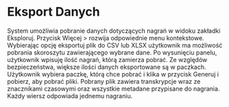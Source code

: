 # Eksport Danych

System umożliwia pobranie danych dotyczących nagrań w widoku zakładki Eksploruj. Przycisk Więcej > rozwija odpowiednie menu kontekstowe. Wybierając opcję eksportuj plik do CSV lub XLSX użytkownik ma możliwość pobrania skoroszytu zawierającego wybrane dane. Po wysunięciu panelu, użytkownik wpisuję ilość nagrań, którą zamierza pobrać. Ze względów bezpieczeństwa, większe ilości danych eksportowane są w paczkach. Użytkownik wybiera paczkę, którą chce pobrać i klika w przycisk Generuj i pobierz, aby pobrać pliki. Pobrany plik zawiera transkrypcje wraz ze znacznikami czasowymi oraz wszystkie metadane przypisane do nagrania. Każdy wiersz odpowiada jednemu nagraniu.
